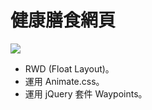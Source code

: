 # 健康膳食網頁 
![](https://i.imgur.com/DnjMzmr.png)
* RWD (Float Layout)。
* 運用 Animate.css。
* 運用 jQuery 套件 Waypoints。
